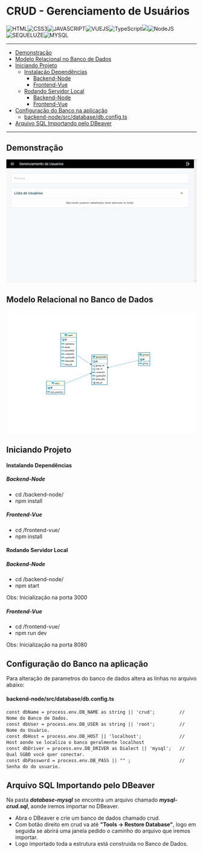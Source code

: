 # CRUD - Gerenciamento de Usuários

![HTML](https://img.shields.io/badge/HTML5-E34F26?style=for-the-badge&logo=html5&logoColor=white)![CSS3](https://img.shields.io/badge/CSS3-1572B6?style=for-the-badge&logo=css3&logoColor=white)![JAVASCRIPT](https://img.shields.io/badge/JavaScript-F7DF1E?style=for-the-badge&logo=javascript&logoColor=black)![VUEJS](https://img.shields.io/badge/Vue.js-35495E?style=for-the-badge&logo=vue.js&logoColor=4FC08)![TypeScript](https://img.shields.io/badge/TypeScript-007ACC?style=for-the-badge&logo=typescript&logoColor=white)![](https://img.shields.io/badge/Express.js-404D59?style=for-the-badge)![NodeJS](https://img.shields.io/badge/Node.js-43853D?style=for-the-badge&logo=node.js&logoColor=white)![SEQUELUZE](https://img.shields.io/badge/sequelize-323330?style=for-the-badge&logo=sequelize&logoColor=blue)![MYSQL](https://img.shields.io/badge/MySQL-00000F?style=for-the-badge&logo=mysql&logoColor=white)

------------

* [Demonstração](#demonstração)
* [Modelo Relacional no Banco de Dados](#modelo-relacional-no-banco-de-dados)
* [Iniciando Projeto](#iniciando-projeto)
    - [Instalação Dependências](#instalando-dependências)
        - [Backend-Node](#backend-node)
        - [Frontend-Vue](#frontend-vue)
    - [Rodando Servidor Local](#rodando-servidor-local)
        - [Backend-Node](#backend-node-1)
        - [Frontend-Vue](#frontend-vue-1)
* [Configuração do Banco na aplicação](#configuração-do-banco-na-aplicação)
    - [backend-node/src/database/db.config.ts](#backend-nodesrcdatabasedbconfigts)
* [Arquivo SQL Importando pelo DBeaver](#arquivo-sql-importando-pelo-dbeaver)
------------

## Demonstração
![](https://github.com/luandre93/crud-usuario-fullstack/blob/master/docs/crud-demonstracao.gif?raw=true)

## Modelo Relacional no Banco de Dados
![](https://github.com/luandre93/crud-usuario-fullstack/blob/master/docs/ModeloER.jpg?raw=true)

## Iniciando Projeto

####  Instalando Dependências
##### Backend-Node
* cd /backend-node/
* npm install

##### Frontend-Vue
* cd /frontend-vue/
* npm install

#### Rodando Servidor Local
##### Backend-Node
* cd /backend-node/
* npm start

Obs: Inicialização na porta 3000

##### Frontend-Vue
* cd /frontend-vue/
* npm run dev

Obs: Inicialização na porta 8080

## Configuração do Banco na aplicação

Para alteração de parametros do banco de dados altera as linhas no arquivo abaixo:

#### backend-node/src/database/db.config.ts
```
const dbName = process.env.DB_NAME as string || 'crud';  		// Nome do Banco de Dados.
const dbUser = process.env.DB_USER as string || 'root';     	// Nome do Usuário.
const dbHost = process.env.DB_HOST || 'localhost';         		// Host aonde se localiza o banco geralmente localhost
const dbDriver = process.env.DB_DRIVER as Dialect || 'mysql';   // Qual SGBD você quer conectar.
const dbPassword = process.env.DB_PASS || "" ; 				    // Senha do do usuario.
```
## Arquivo SQL Importando pelo DBeaver

Na pasta ***database-mysql*** se encontra um arquivo chamado ***mysql-crud.sql***, aonde iremos importar no DBeaver.
- Abra o DBeaver e crie um banco de dados chamado crud.
- Com botão direito em crud va até **"Tools -> Restore Database"**, logo em seguida se abrirá uma janela pedido o caminho do arquivo que iremos importar.
- Logo importado toda a estrutura está construida no Banco de Dados.